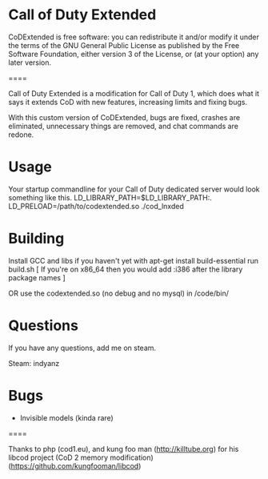 # Call of Duty Extended

CoDExtended is free software: you can redistribute it and/or modify it under the terms of the GNU General Public License as published by the Free Software Foundation, either version 3 of the License, or (at your option) any later version.

====

Call of Duty Extended is a modification for Call of Duty 1, which does what it says it extends CoD with new features, increasing limits and fixing bugs. 

With this custom version of CoDExtended, bugs are fixed, crashes are eliminated, unnecessary things are removed, and chat commands are redone.

# Usage

Your startup commandline for your Call of Duty dedicated server would look something like this.
LD_LIBRARY_PATH=$LD_LIBRARY_PATH:. LD_PRELOAD=/path/to/codextended.so ./cod_lnxded

# Building

Install GCC and libs if you haven't yet with
apt-get install build-essential
run build.sh
[ If you're on x86_64 then you would add :i386 after the library package names ]

OR use the codextended.so (no debug and no mysql) in /code/bin/

# Questions

If you have any questions, add me on steam.

Steam: indyanz

# Bugs
- Invisible models (kinda rare)

====

Thanks to php (cod1.eu),  and kung foo man (http://killtube.org) for his libcod project (CoD 2 memory modification) (https://github.com/kungfooman/libcod)
